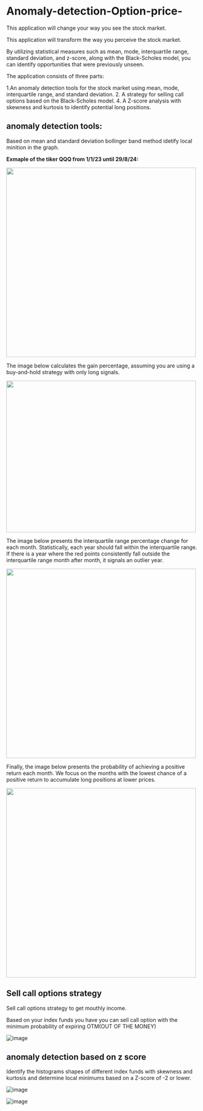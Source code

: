 # Anomaly-detection-Option-price-
This application will change your way you see the stock market.

This application will transform the way you perceive the stock market. 

By utilizing statistical measures such as mean, mode, interquartile range, standard deviation, and z-score, along with the Black-Scholes model, you can identify opportunities that were previously unseen.

The application consists of three parts:

1.An anomaly detection tools for the stock market using mean, mode, interquartile range, and standard deviation.
2. A strategy for selling call options based on the Black-Scholes model.
4. A Z-score analysis with skewness and kurtosis to identify potential long positions.


## anomaly detection tools:

Based on mean and standard deviation bollinger band method idetify local minition in the graph.

**Exmaple of the tiker QQQ from 1/1/23 until 29/8/24:**

<img src="https://github.com/user-attachments/assets/d9431f91-440d-465c-a2da-81880484d249" width="500" height="500">

The image below calculates the gain percentage, assuming you are using a buy-and-hold strategy with only long signals.

<img src="https://github.com/user-attachments/assets/e25eb8f3-956a-4d33-a871-9c812c0b59df" width="500" height="400">

The image below presents the interquartile range percentage change for each month.
Statistically, each year should fall within the interquartile range. 
If there is a year where the red points consistently fall outside the interquartile range month after month, it signals an outlier year.

<img src="https://github.com/user-attachments/assets/91190967-792f-4bc0-bb52-ff5421957eda" width="500" height="500">

Finally, the image below presents the probability of achieving a positive return each month.
We focus on the months with the lowest chance of a positive return to accumulate long positions at lower prices.

<img src="https://github.com/user-attachments/assets/34e1cc91-d461-47b4-8329-b41481ba6e75" width="500" height="500">


## Sell call options strategy

Sell call options strategy to get mouthly income.

Based on your index funds you have you can sell call option with the minimum probability of expiring OTM(OUT OF THE MONEY)

![image](https://github.com/user-attachments/assets/87b30b51-3c2a-4c33-af89-485d1e51d762)

## anomaly detection based on z score 


Identify the histograms shapes of different index funds with skewness and kurtosis and determine local minimums based on a Z-score of -2 or lower.


![image](https://github.com/user-attachments/assets/6ad0c16b-4dd8-4314-b40f-567c9164023b)


![image](https://github.com/user-attachments/assets/cf37f671-7a07-4c49-bba1-79780c3764a1)












